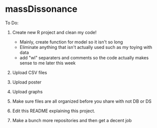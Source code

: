 # massDissonance

To Do:

1. Create new R project and clean my code!
	- Mainly, create function for model so it isn't so long
	- Eliminate anything that isn't actually used such as my toying with data
	- add "wl" separaters and comments so the code actually makes sense to me later this week

2. Upload CSV files
3. Upload poster
4. Upload graphs
5. Make sure files are all organized before you share with not DB or DS
6. Edit this README explaining this project.
7. Make a bunch more repositories and then get a decent job

